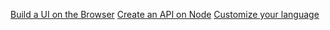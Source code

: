 <a class="box box-light" href="#/guides/graphical.md">Build a UI on the Browser</a>
<a class="box box-light" href="#/guides/api.md">Create an API on Node</a>
<a class="box box-light" href="#/guides/custom-language.md">Customize your language</a>

<!--a class="box box-light" href="#/guides/desktop.md">Build a Desktop App</a-->